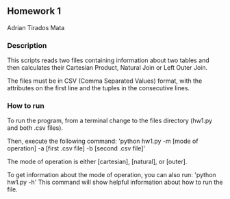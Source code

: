 
## Homework 1

Adrian Tirados Mata

### Description

This scripts reads two files containing information about two tables and then calculates their Cartesian Product, Natural Join or Left Outer Join.

The files must be in CSV (Comma Separated Values) format, with the attributes on the first line and the tuples in the consecutive lines.

###     How to run      

To run the program, from a terminal change to the files directory (hw1.py and both .csv files).

Then, execute the following command:
'python hw1.py -m [mode of operation] -a [first .csv file] -b [second .csv file]'

The mode of operation is either [cartesian], [natural], or [outer].

To get information about the mode of operation, you can also run:
'python hw1.py -h'
This command will show helpful information about how to run the file.
